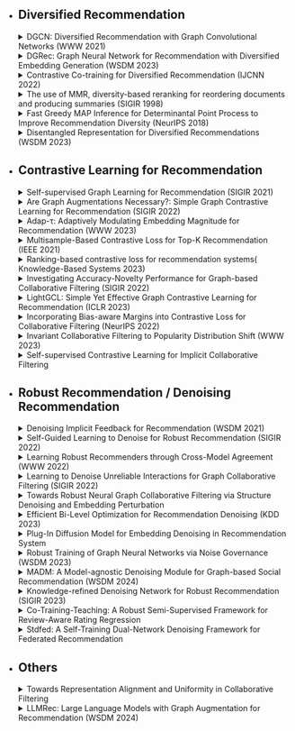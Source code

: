 + ## Diversified Recommendation
    <details>
  　<summary>DGCN: Diversified Recommendation with Graph Convolutional Networks (WWW 2021)</summary>

    - [[paper]](https://dl.acm.org/doi/abs/10.1145/3442381.3449835) [[code]](https://github.com/tsinghua-fib-lab/DGCN)
    </details>


    <details>
  　<summary>DGRec: Graph Neural Network for Recommendation with Diversified Embedding Generation (WSDM 2023)</summary>

    - 類似度が最小になるように隣接ノードのアイテムをサンプリング，カテゴリ内のアイテム数が少ないアイテムが重要になるように重みづけ
    - [[paper]](https://arxiv.org/abs/2211.10486) [[code]](https://github.com/YangLiangwei/DGRec)
    </details>


    <details>
  　<summary>Contrastive Co-training for Diversified Recommendation (IJCNN 2022)</summary>

    - 普通のグラフと対照学習用のグラフで共同学習
    - 対照学習に用いるアイテムを相互作用数の逆数やカテゴリ数の逆数の比率でサンプリング
    - [[paper]](https://www.amazon.science/publications/contrastive-so-training-for-diversified-recommendation)
    </details>


    <details> 
  　<summary>The use of MMR, diversity-based reranking for reordering documents and producing summaries (SIGIR 1998)</summary>

    - 多様性のベースライン
    - 後処理による並べ替え
    - [[paper]](https://dl.acm.org/doi/10.1145/290941.291025)
    </details>


    <details>
  　<summary>Fast Greedy MAP Inference for Determinantal Point Process to Improve Recommendation Diversity (NeurIPS 2018)</summary>

    - 多様性のベースライン2
    - 後処理による並べ替え
    - [[paper]](https://arxiv.org/abs/1709.05135)
    </details>


    <details>
  　<summary>Disentangled Representation for Diversified Recommendations (WSDM 2023)</summary>

    - 識別器を用いてカテゴリに依存する表現と依存しない表現を獲得
    - [[paper]](https://arxiv.org/abs/2301.05492) [[code]](https://github.com/Xiaoyinggit/DCRS)
    </details>

+ ## Contrastive Learning for Recommendation 

  <details>
  <summary>Self-supervised Graph Learning for Recommendation (SIGIR 2021)</summary>

  - 対照学習を用いた推薦システムのベースとなる論文
  - グラフに2種類の拡張を加えたそれぞれのユーザ同士・アイテム同士を比較
  - 拡張はノードドロップアウト、エッジドロップアウト、ランダムウォークの3種類
  - [[paper]](https://arxiv.org/abs/2010.10783) [[code]](https://github.com/wujcan/SGL-Torch)
  </details>


  <details>
  <summary>Are Graph Augmentations Necessary?: Simple Graph Contrastive Learning for Recommendation (SIGIR 2022)</summary>

  - グラフの拡張の代わりに各層の埋め込みベクトルにノイズを加えてデータ拡張
  - [[paper]](https://arxiv.org/abs/2112.08679) [[code]](https://github.com/Coder-Yu/QRec)
  </details>

  <details>
  <summary>Adap-τ: Adaptively Modulating Embedding Magnitude for Recommendation (WWW 2023)</summary>

  - 対照損失で用いるハイパーパラメータ$\tau$の値をスコアから自動的に決定する
  - [[paper]](https://arxiv.org/abs/2302.04775) [[code]](https://github.com/junkangwu/Adap_tau)
  </details>

  <details>
  <summary>Multisample-Based Contrastive Loss for Top-K Recommendation (IEEE 2021)</summary>

  - [[paper]](https://ieeexplore.ieee.org/document/9609670) [[code]](https://github.com/haotangxjtu/MSCL)
  </details>

  <details>
  <summary>Ranking-based contrastive loss for recommendation systems( Knowledge-Based Systems 2023)</summary>

  - [[paper]](https://www.sciencedirect.com/science/article/pii/S095070512201276X) [[code]](https://github.com/haotangxjtu/RCL)
  </details>

  <details>
  <summary>Investigating Accuracy-Novelty Performance for Graph-based Collaborative Filtering (SIGIR 2022)</summary>

  - 正規化係数の値を変える
  - より高次の要素を取り込んだ埋め込みを得られ、新規性向上
  - [[paper]](https://arxiv.org/abs/2204.12326)
  </details>


  <details>
  <summary>LightGCL: Simple Yet Effective Graph Contrastive Learning for Recommendation (ICLR 2023)</summary>

  - [[paper]](https://arxiv.org/abs/2302.08191) [[code]](https://github.com/HKUDS/LightGCL)
  </details>

  <details>
  <summary>Incorporating Bias-aware Margins into Contrastive Loss for Collaborative Filtering (NeurIPS 2022)</summary>

  - インタラクション数のみを考慮した推薦でマージンを取る
  - [[paper]](https://arxiv.org/abs/2210.11054) [[code]](https://github.com/anzhang314/BC-Loss)
  </details>

  <details>
  <summary>Invariant Collaborative Filtering to Popularity Distribution Shift (WWW 2023)</summary>

  - 推薦の要因を人気による要因とアイテムそのものによる要因に分割
  - [[paper]](https://arxiv.org/abs/2302.05328) [[code]](https://github.com/anzhang314/InvCF)
  </details>

  <details>
  <summary>Self-supervised Contrastive Learning for Implicit Collaborative Filtering</summary>

  - [[paper]](https://arxiv.org/pdf/2403.07265)
  </details>

+ ## Robust Recommendation / Denoising Recommendation 
  <details>
  <summary>Denoising Implicit Feedback for Recommendation (WSDM 2021)</summary>

  - 1つ目は損失によってしきい値を調整．イテレーションが大きくなるにつれてしきい値を徐々に小さくするように調整．2つ目は予測が困難な(予測スコアが低い)サンプルの重要度を下げるように重みづけ． 
  - [[paper]](https://arxiv.org/abs/2006.04153) [[code]](https://github.com/WenjieWWJ/DenoisingRec)
  </details>

  <details>
  <summary>Self-Guided Learning to Denoise for Robust Recommendation (SIGIR 2022)</summary>

  - [[paper]](https://arxiv.org/abs/2204.06832) [[code]](https://github.com/ZJU-DAILY/SGDL)
  </details>

  <details>
  <summary>Learning Robust Recommenders through Cross-Model Agreement (WWW 2022)</summary>

  - [[paper]](https://arxiv.org/abs/2105.09605) [[code]](https://github.com/wangyu-ustc/DeCA)
  </details>

  <details>
  <summary>Learning to Denoise Unreliable Interactions for Graph Collaborative Filtering (SIGIR 2022)</summary>

  - 1回畳み込んだ後のユーザとアイテムのスコアが低い場合ノイズとしてエッジを削除
  - 多様性を維持するためにユーザと未観測のアイテム間のエッジを追加
  - [[paper]](https://dl.acm.org/doi/abs/10.1145/3477495.3531889) [[code]](https://github.com/ChangxinTian/RGCF)
  </details>

  <details>
  <summary>Towards Robust Neural Graph Collaborative Filtering via Structure Denoising and Embedding Perturbation</summary>

  - 埋め込みベクトルにノイズを与える際に自分以外の埋め込みベクトルを使用
  - [[paper]](https://dl.acm.org/doi/10.1145/3568396)
  </details>

  <details>
  <summary>Efficient Bi-Level Optimization for Recommendation Denoising (KDD 2023)</summary>

  - [[paper]](https://arxiv.org/abs/2210.10321) [[code]](https://github.com/CoderWZW/BOD)
  </details>

  <details>
  <summary>Plug-In Diffusion Model for Embedding Denoising in Recommendation System</summary>

  - [[paper]](https://arxiv.org/abs/2401.06982)
  </details>


  <details>
  <summary>Robust Training of Graph Neural Networks via Noise Governance (WSDM 2023)</summary>

  - [[paper]](https://arxiv.org/abs/2211.06614) [[code]](https://github.com/GhostQ99/RobustTrainingGNN)
  </details>

  <details>
  <summary>MADM: A Model-agnostic Denoising Module for Graph-based Social Recommendation (WSDM 2024)</summary>

  - [[paper]](https://dl.acm.org/doi/10.1145/3616855.3635784)
  </details>

  <details>
  <summary>Knowledge-refined Denoising Network for Robust Recommendation (SIGIR 2023)</summary>

  - [[paper]](https://arxiv.org/abs/2304.14987) [[code]](https://github.com/xj-zhu98/KRDN)
  </details>

  <details>
  <summary>Co-Training-Teaching: A Robust Semi-Supervised Framework for Review-Aware Rating Regression</summary>
  
  - レーティングに基づいた回帰問題に対してCo-TrainingとCo-Teachingの考え方を利用
  - [[paper]](https://dl.acm.org/doi/10.1145/3625391) [[code]](https://github.com/PennykkLu/CoT2)
  </details>


  <details>
  <summary>Stdfed: A Self-Training Dual-Network Denoising Framework for Federated Recommendation</summary>
  
  - グローバルモデルとローカルモデルの連合学習によるノイズ除去
  - [[paper]](https://papers.ssrn.com/sol3/papers.cfm?abstract_id=4743671) [[code]](https://github.com/lgxccc/STDFed)
  </details>

+ ## Others
  <details>
  <summary>Towards Representation Alignment and Uniformity in Collaborative Filtering</summary>

  - AlignmentとUniformityを直接最適化する損失関数を提案
  - [[paper]](https://arxiv.org/abs/2206.12811) [[code]](https://github.com/THUwangcy/DirectAU)
  </details>

  <details>
  <summary>LLMRec: Large Language Models with Graph Augmentation for Recommendation (WSDM 2024)</summary>

  - [[paper]](https://arxiv.org/abs/2311.00423) [[code]](https://github.com/HKUDS/LLMRec)
  </details>

<!-- --------[template]

<details>
<summary></summary>

- [[paper]]() [[code]]()
</details>

-------- -->
